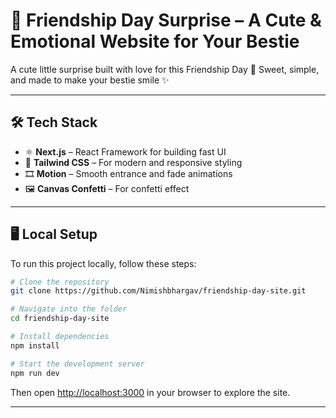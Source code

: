 # 💟 Friendship Day Surprise – A Cute & Emotional Website for Your Bestie

A cute little surprise built with love for this Friendship Day 💛
Sweet, simple, and made to make your bestie smile ✨

---

## 🛠 Tech Stack

- ⚛️ **Next.js** – React Framework for building fast UI
- 🎨 **Tailwind CSS** – For modern and responsive styling
- 🎞️ **Motion** – Smooth entrance and fade animations
- 🖼️ **Canvas Confetti** – For confetti effect

---

## 🖥 Local Setup

To run this project locally, follow these steps:

```bash
# Clone the repository
git clone https://github.com/Nimishbhargav/friendship-day-site.git

# Navigate into the folder
cd friendship-day-site

# Install dependencies
npm install

# Start the development server
npm run dev
```

Then open [http://localhost:3000](http://localhost:3000) in your browser to explore the site.

---


